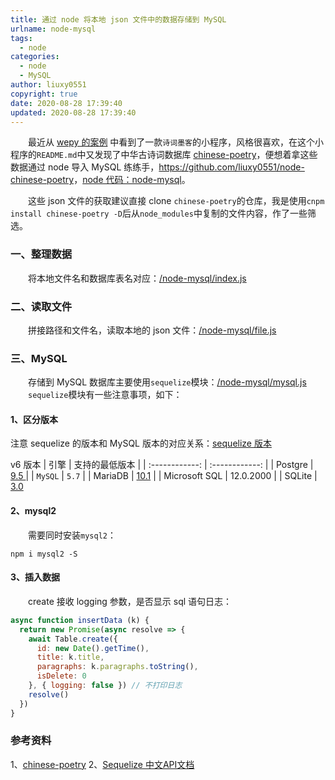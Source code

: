 ```yaml
---
title: 通过 node 将本地 json 文件中的数据存储到 MySQL
urlname: node-mysql
tags:
  - node
categories:
  - node
  - MySQL
author: liuxy0551
copyright: true
date: 2020-08-28 17:39:40
updated: 2020-08-28 17:39:40
---
```


&emsp;&emsp;最近从 <a href="https://github.com/Tencent/wepy#%E5%93%AA%E4%BA%9B%E5%B0%8F%E7%A8%8B%E5%BA%8F%E6%98%AF%E7%94%A8-wepy-%E5%BC%80%E5%8F%91%E7%9A%84" target="_black">wepy 的案例</a> 中看到了一款`诗词墨客`的小程序，风格很喜欢，在这个小程序的`README.md`中又发现了中华古诗词数据库 <a href="https://github.com/chinese-poetry/chinese-poetry" target="_black">chinese-poetry</a>，便想着拿这些数据通过 node 导入 MySQL 练练手，<a href="https://github.com/liuxy0551/node-chinese-poetry" target="_black">https://github.com/liuxy0551/node-chinese-poetry</a>，<a href="https://github.com/liuxy0551/chinese-poetry/tree/master/node-mysql" target="_black">node 代码：node-mysql</a>。

<!--more-->

&emsp;&emsp;这些 json 文件的获取建议直接 clone `chinese-poetry`的仓库，我是使用`cnpm install chinese-poetry -D`后从`node_modules`中复制的文件内容，作了一些筛选。


### 一、整理数据

&emsp;&emsp;将本地文件名和数据库表名对应：<a href="https://github.com/liuxy0551/chinese-poetry/blob/master/node-mysql/index.js" target="_black">/node-mysql/index.js</a>


### 二、读取文件

&emsp;&emsp;拼接路径和文件名，读取本地的 json 文件：<a href="https://github.com/liuxy0551/chinese-poetry/blob/master/node-mysql/file.js" target="_black">/node-mysql/file.js</a>


### 三、MySQL

&emsp;&emsp;存储到 MySQL 数据库主要使用`sequelize`模块：<a href="https://github.com/liuxy0551/chinese-poetry/blob/master/node-mysql/mysql.js" target="_black">/node-mysql/mysql.js</a>
&emsp;&emsp;`sequelize`模块有一些注意事项，如下：

#### 1、区分版本

注意 sequelize 的版本和 MySQL 版本的对应关系：<a href="https://github.com/demopark/sequelize-docs-Zh-CN#v6" target="_black">sequelize 版本</a>

v6 版本
|  引擎 |  支持的最低版本 |
| :------------: | :------------: |
|  Postgre | [9.5 ](https://www.postgresql.org/docs/9.5/ ) |
|  `MySQL` |  `5.7` |
|  MariaDB |  [10.1](https://mariadb.com/kb/en/changes-improvements-in-mariadb-101/) |
|  Microsoft SQL |  12.0.2000 |
|  SQLite |  [3.0](https://www.sqlite.org/version3.html) 

#### 2、mysql2

&emsp;&emsp;需要同时安装`mysql2`：

```
npm i mysql2 -S
```

#### 3、插入数据

&emsp;&emsp;create 接收 logging 参数，是否显示 sql 语句日志：

```javascript
async function insertData (k) {
  return new Promise(async resolve => {
    await Table.create({
      id: new Date().getTime(),
      title: k.title,
      paragraphs: k.paragraphs.toString(),
      isDelete: 0
    }, { logging: false }) // 不打印日志
    resolve()
  })
}
```


### 参考资料

1、<a href="https://github.com/chinese-poetry/chinese-poetry" target="_black">chinese-poetry</a>
2、<a href="https://itbilu.com/nodejs/npm/V1PExztfb.html" target="_black">Sequelize 中文API文档</a>
